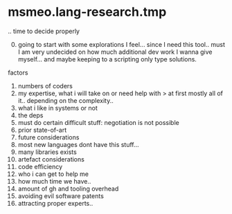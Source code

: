 # msmeo.lang-research.tmp
.. time to decide properly 

0. going to start with some explorations I feel... since I need this tool.. must I am very undecided on how much
additional dev work I wanna give myself... and maybe keeping to a scripting only type solutions.

factors
1. numbers of coders 
2. my expertise, what i will take on or need help with > at first mostly all of it.. depending on the complexity.. 
3. what i like in systems or not
4. the deps
5. must do certain difficult stuff: negotiation is not possible
6. prior state-of-art
7. future considerations
8. most new languages dont have this stuff... 
9. many libraries exists
10. artefact considerations
11. code efficiency
12. who i can get to help me
13. how much time we have.. 
14. amount of gh and tooling overhead
15. avoiding evil software patents
16. attracting proper experts..
